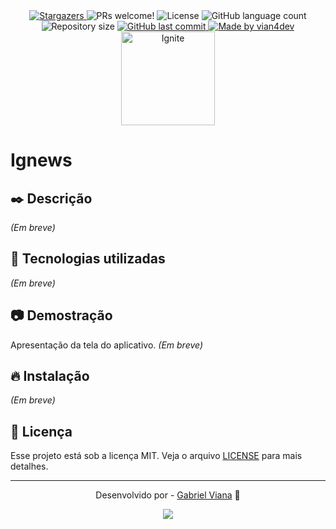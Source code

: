 <div align="center">
  <a href="https://github.com/vian4dev/ignews/stargazers">
    <img alt="Stargazers" src="https://img.shields.io/github/stars/vian4dev/ignews?style=social">
  </a>
  
  <img alt="PRs welcome!" src="https://img.shields.io/static/v1?label=PRs&message=welcome&color=7159c1&labelColor=000000" />
  <img alt="License" src="https://img.shields.io/static/v1?label=license&message=MIT&color=7159c1&labelColor=000000">
  <img alt="GitHub language count" src="https://img.shields.io/github/languages/count/vian4dev/ignews?color=%2304D361">
  <img alt="Repository size" src="https://img.shields.io/github/repo-size/vian4dev/ignews">
	
  <a href="https://github.com/vian4dev/ignews/commits/master">
    <img alt="GitHub last commit" src="https://img.shields.io/github/last-commit/vian4dev/ignews">
  </a>
  
  <a href="https://www.linkedin.com/in/vianadev/">
    <img alt="Made by vian4dev" src="https://img.shields.io/badge/made%20by-vian4dev-%2304D361">
  </a>
</div>

<div align="center">
  <img src="https://www.rocketseat.com.br/assets/logos/ignite-reduced.svg" width="150" height="150" alt="Ignite">
</div>

# Ignews

## ✒️ Descrição
_(Em breve)_

## 🚀 Tecnologias utilizadas
_(Em breve)_

## 📷 Demostração
Apresentação da tela do aplicativo.
_(Em breve)_

## 🔥 Instalação
_(Em breve)_

## 📝 Licença
Esse projeto está sob a licença MIT. Veja o arquivo [LICENSE](LICENSE) para mais detalhes.

---
<div align="center"> 
 <p>Desenvolvido por - <a href="https://github.com/vian4dev">Gabriel Viana</a> 🤖</p>
 
 <a href="https://www.linkedin.com/in/vianadev" target="_blank"><img src="https://img.shields.io/badge/-LinkedIn-%230077B5?style=for-the-badge&logo=linkedin&logoColor=white" target="_blank"></a> 
</div>
